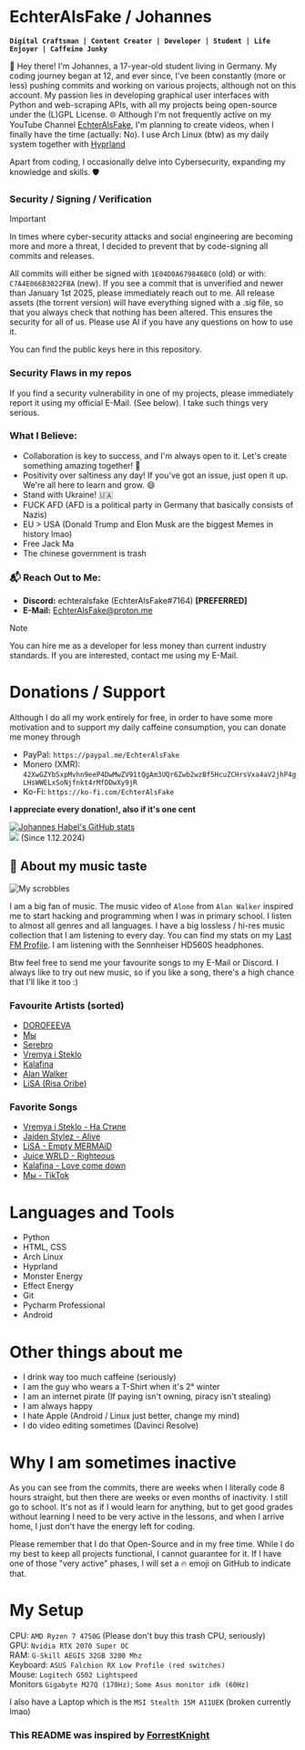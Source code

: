 # EchterAlsFake / Johannes

**`Digital Craftsman | Content Creator | Developer | Student | Life Enjoyer | Caffeine Junky `**

👋 Hey there! I'm Johannes, a 17-year-old student living in Germany. My coding journey began at 12, and ever since, I've been constantly (more or less) pushing commits and working on various projects, although not on this account. 
My passion lies in developing graphical user interfaces with Python and web-scraping APIs, with all my projects being open-source under the (L)GPL License. 🌐 Although I'm not frequently active on my YouTube Channel [EchterAlsFake](https://www.youtube.com/channel/UC1cV2H2WKPYXb2AqBkyXj2Q), 
I'm planning to create videos, when I finally have the time (actually: No). I use Arch Linux (btw) as my daily system together with [Hyprland](https://github.com/hyprwm/Hyprland)

Apart from coding, I occasionally delve into Cybersecurity, expanding my knowledge and skills. 🛡️


### Security / Signing / Verification
> [!IMPORTANT]
> In times where cyber-security attacks and social engineering are becoming more and more a threat, I decided
> to prevent that by code-signing all commits and releases.

All commits will either be signed with `1E04D0A679846BC0` (old) or with: `C7A4E066B3022FBA` (new).
If you see a commit that is unverified and newer than January 1st 2025, please immediately reach out to me.
All release assets (the torrent version) will have everything signed with a .sig file, so that you always check 
that nothing has been altered. This ensures the security for all of us. Please use AI if you have any questions
on how to use it.

You can find the public keys here in this repository.

### Security Flaws in my repos
If you find a security vulnerability in one of my projects, please immediately report it using my official E-Mail.
(See below). I take such things very serious.


### **What I Believe:**
- Collaboration is key to success, and I'm always open to it. Let's create something amazing together! 🤝
- Positivity over saltiness any day! If you've got an issue, just open it up. We're all here to learn and grow. 😄
- Stand with Ukraine! 🇺🇦
- FUCK AFD (AFD is a political party in Germany that basically consists of Nazis)
- EU > USA (Donald Trump and Elon Musk are the biggest Memes in history lmao)
- Free Jack Ma
- The chinese government is trash

### 📬 Reach Out to Me:
- **Discord:** echteralsfake (EchterAlsFake#7164) **[PREFERRED]**
- **E-Mail:** EchterAlsFake@proton.me

> [!NOTE]
You can hire me as a developer for less money than current industry standards. If you are interested, contact me using my E-Mail.

# Donations / Support
Although I do all my work entirely for free, in order to have some more motivation and
to support my daily caffeine consumption, you can donate me money through

- PayPal: `https://paypal.me/EchterAlsFake`
- Monero (XMR): `42XwGZYbSxpMvhn9eeP4DwMwZV91tQgAm3UQr6Zwb2wzBf5HcuZCHrsVxa4aV2jhP4gLHsWWELxSoNjfnkt4rMfDDwXy9jR`
- Ko-Fi: `https://ko-fi.com/EchterAlsFake`

**I appreciate every donation!, also if it's one cent**


[![Johannes Habel's GitHub stats](https://github-readme-stats.vercel.app/api?username=echteralsfake&show_icons=true&theme=tokyonight)](https://github.com/anuraghazra/github-readme-stats)
<br>![](https://komarev.com/ghpvc/?username=EchterAlsFake&color=blueviolet) (Since 1.12.2024)


## 🎵 About my music taste
![My scrobbles](https://lastfm-recently-played.vercel.app/api?user=EchterAlsFake&count=10&loved=true&maxage=60)

I am a big fan of music. The music video of `Alone` from `Alan Walker` inspired me to start hacking
and programming when I was in primary school. I listen to almost all genres and all languages. 
I have a big lossless / hi-res music collection that I am listening to every day. You can find my stats
on my [Last FM Profile](https://www.last.fm/user/EchterAlsFake). I am listening with the Sennheiser HD560S headphones.

Btw feel free to send me your favourite songs to my E-Mail or Discord. I always like to try out
new music, so if you like a song, there's a high chance that I'll like it too :)

### Favourite Artists (sorted)
- [DOROFEEVA](https://www.last.fm/music/DOROFEEVA)
- [Мы](https://www.last.fm/music/%D0%9C%D1%8B)
- [Serebro](https://www.last.fm/music/SEREBRO)
- [Vremya i Steklo](https://www.last.fm/music/Vremya+i+Steklo)
- [Kalafina](https://www.last.fm/music/Kalafina)
- [Alan Walker](https://www.last.fm/music/Alan+Walker)
- [LiSA (Risa Oribe)](https://open.spotify.com/artist/0blbVefuxOGltDBa00dspv?si=8412153299d7406e)

###  Favorite Songs
- [Vremya i Steklo - На Стиле](https://www.youtube.com/watch?v=tJ7JcweIOZ4)
- [Jaiden Stylez - Alive](https://www.youtube.com/watch?v=xzjSMKNeX7Y&pp=ygUTamFpZGVuIHN0eWxlZCBhbGl2ZQ%3D%3D)
- [LiSA - Empty MERMAiD](https://www.youtube.com/watch?v=mvHSGl2kJ6s&pp=ygUSbGlTQSBlbXB0eSBtZXJtYWlk)
- [Juice WRLD - Righteous](https://www.youtube.com/watch?v=ZengOKCUBHo&pp=ygUJcmlnaHRlb3Vz)
- [Kalafina - Love come down](https://www.youtube.com/watch?v=WUy4wf52vmw)
- [Мы - TikTok](https://www.youtube.com/watch?v=wFbZ0jtFUUA)

# Languages and Tools
- Python
- HTML, CSS
- Arch Linux
- Hyprland
- Monster Energy
- Effect Energy
- Git
- Pycharm Professional
- Android

# Other things about me
- I drink way too much caffeine (seriously)
- I am the guy who wears a T-Shirt when it's 2° winter
- I am an internet pirate (If paying isn't owning, piracy isn't stealing)
- I am always happy
- I hate Apple (Android / Linux just better, change my mind)
- I do video editing sometimes (Davinci Resolve)

# Why I am sometimes inactive
As you can see from the commits, there are weeks when I literally code 8 hours straight, but then there are weeks or 
even months of inactivity. I still go to school. It's not as if I would learn for anything, but to get good grades without
learning I need to be very active in the lessons, and when I arrive home, I just don't have the energy left for coding.

Please remember that I do that Open-Source and in my free time. While I do my best to keep all projects functional, I cannot
guarantee for it. If I have one of those "very active" phases, I will set a 🔥 emoji on GitHub to indicate that.

# My Setup
CPU: `AMD Ryzen 7 4750G` (Please don't buy this trash CPU, seriously)
<br>GPU: `Nvidia RTX 2070 Super OC`
<br>RAM: `G-Skill AEGIS 32GB 3200 Mhz`
<br>Keyboard: `ASUS Falchion RX Low Profile (red switches)`
<br>Mouse: `Logitech G502 Lightspeed`
<br>Monitors `Gigabyte M27Q (170Hz)`; `Some Asus monitor idk (60Hz)`

I also have a Laptop which is the `MSI Stealth 15M A11UEK` (broken currently lmao)

### This README was inspired by [ForrestKnight](https://github.com/ForrestKnight)
